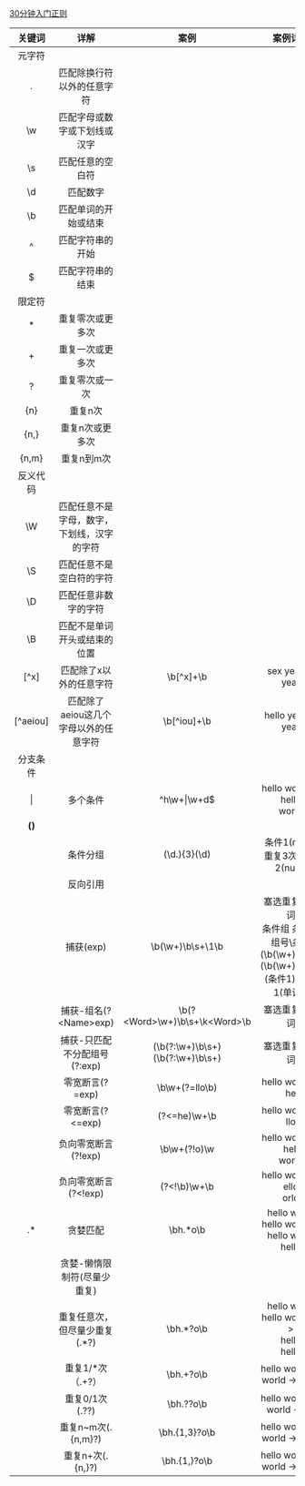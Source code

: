 [30分钟入门正则](https://deerchao.net/tutorials/regex/regex.htm#mission)


| 关键词 | 详解 | 案例 | 案例详解 |
| :-----: | :----: | :----: | :----: |
| 元字符 |
| . | 匹配除换行符以外的任意字符 |
| \w | 匹配字母或数字或下划线或汉字 |
| \s | 匹配任意的空白符 |
| \d | 匹配数字 |
| \b | 匹配单词的开始或结束 |
| ^ | 匹配字符串的开始 |
| $ | 匹配字符串的结束 |
| 限定符 | 
| * | 重复零次或更多次 |
| + | 重复一次或更多次 |
| ? | 重复零次或一次 |
| {n} | 重复n次 |
| {n,} | 重复n次或更多次 |
| {n,m} | 重复n到m次 |
| 反义代码 |
| \W | 匹配任意不是字母，数字，下划线，汉字的字符 |
| \S | 匹配任意不是空白符的字符 |
| \D | 匹配任意非数字的字符 |
| \B | 匹配不是单词开头或结束的位置 |
| [^x] | 匹配除了x以外的任意字符 | \b[^x]+\b | sex year -> year |
| [^aeiou] | 匹配除了aeiou这几个字母以外的任意字符 | \b[^iou]+\b | hello year -> year |
| 分支条件 |
| \| | 多个条件 | ^h\w+\|\w+d$ | hello world -> <br />hello <br /> world |
| **()** |
|  | 条件分组 | (\d\.){3}(\d) | 条件1(num.)重复3次 条件2(num) |
| | 反向引用 | | |
|  | 捕获(exp) | \b(\w+)\b\s+\1\b | 塞选重复的单词 <br /> 条件组 条件组组号\条件 <br /> (\b(\w+)\b\s+)(\b(\w+)\b\s+) <br /> (条件1)(条件1(单词)) |
| | 捕获-组名(?\<Name\>exp) | \b(?\<Word\>\w+)\b\s+\k\<Word\>\b | 塞选重复的单词 |
| | 捕获-只匹配不分配组号(?:exp) | (\b(?:\w+)\b\s+)(\b(?:\w+)\b\s+) | 塞选重复的单词 |
| | 零宽断言(?=exp) | \b\w+(?=llo\b) | hello world -> he |
| | 零宽断言(?<=exp) | (?<=he)\w+\b  | hello world -> llo |
| | 负向零宽断言(?!exp) | \b\w+(?!o)\w | hello world -> <br /> hell <br /> world |
| | 负向零宽断言(?<!exp) | (?<!\b)\w+\b | hello world -> <br /> ello <br /> orld |
| .* | 贪婪匹配 | \bh.*o\b | hello world hello world -> hello world hello |
|  | 贪婪-懒惰限制符(尽量少重复) |  | |
|  | 重复任意次，但尽量少重复(.*?) | \bh.*?o\b | hello world hello world —> <br /> hello <br /> hello | 
|  | 重复1/*次（.+?） | \bh.+?o\b | hello world ho world -> hello |
|  | 重复0/1次(.??) | \bh.??o\b |  hello world ho world -> ho |
|  | 重复n~m次(.{n,m}?) | \bh.{1,3}?o\b |  hello world ho world -> hello |
|  | 重复n+次(.{n,}?) |  \bh.{1,}?o\b | hello world ho world -> hello |